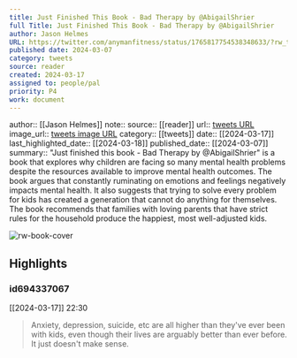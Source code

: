 ```yaml
---
title: Just Finished This Book - Bad Therapy by @AbigailShrier
full Title: Just Finished This Book - Bad Therapy by @AbigailShrier
author: Jason Helmes
URL: https://twitter.com/anymanfitness/status/1765817754538348633/?rw_tt_thread=True
published date: 2024-03-07
category: tweets
source: reader
created: 2024-03-17
assigned to: people/pal
priority: P4
work: document
---
```

author:: [[Jason Helmes]]
note:: 
source:: [[reader]]
url:: [tweets URL](https://twitter.com/anymanfitness/status/1765817754538348633/?rw_tt_thread=True)
image_url:: [tweets image URL](https://pbs.twimg.com/profile_images/1631404901896011779/GUIdqL7P.jpg)
category:: [[tweets]]
date:: [[2024-03-17]]
last_highlighted_date:: [[2024-03-18]]
published_date:: [[2024-03-07]]
summary:: "Just finished this book - Bad Therapy by @AbigailShrier" is a book that explores why children are facing so many mental health problems despite the resources available to improve mental health outcomes. The book argues that constantly ruminating on emotions and feelings negatively impacts mental health. It also suggests that trying to solve every problem for kids has created a generation that cannot do anything for themselves. The book recommends that families with loving parents that have strict rules for the household produce the happiest, most well-adjusted kids.

![rw-book-cover](https://pbs.twimg.com/profile_images/1631404901896011779/GUIdqL7P.jpg)

## Highlights
### id694337067
[[2024-03-17]] 22:30
> Anxiety, depression, suicide, etc are all higher than they've ever been with kids, even though their lives are arguably better than ever before. It just doesn't make sense.


